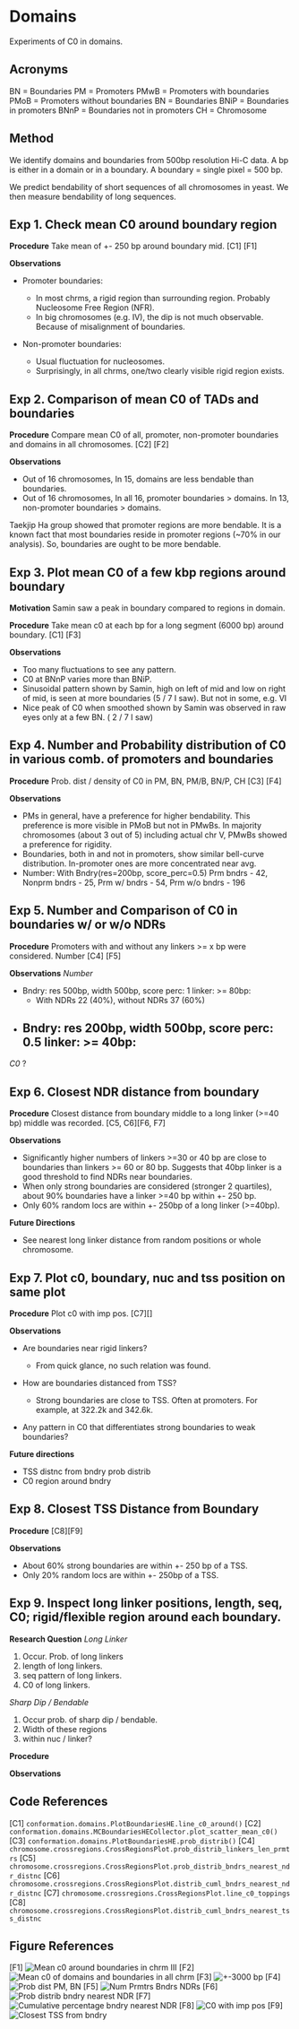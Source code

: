 # Domains

Experiments of C0 in domains.

## Acronyms

BN = Boundaries
PM = Promoters
PMwB = Promoters with boundaries
PMoB = Promoters without boundaries
BN = Boundaries
BNiP = Boundaries in promoters
BNnP = Boundaries not in promoters
CH = Chromosome

## Method

We identify domains and boundaries from 500bp resolution Hi-C data. A bp is either in a domain or in a boundary. A boundary = single pixel = 500 bp. 

We predict bendability of short sequences of all chromosomes in yeast. We then measure bendability of long sequences. 

## Exp 1. Check mean C0 around boundary region 

**Procedure** 
Take mean of +- 250 bp around boundary mid. [C1] [F1]

**Observations**
- Promoter boundaries: 
  - In most chrms, a rigid region than surrounding region. Probably Nucleosome Free Region (NFR). 
  - In big chromosomes (e.g. IV), the dip is not much observable. Because of misalignment of boundaries.

- Non-promoter boundaries: 
  - Usual fluctuation for nucleosomes.
  - Surprisingly, in all chrms, one/two clearly visible rigid region exists.
  

## Exp 2. Comparison of mean C0 of TADs and boundaries 

**Procedure** 
Compare mean C0 of all, promoter, non-promoter boundaries and domains in all chromosomes. [C2] [F2]

**Observations**
- Out of 16 chromosomes, In 15, domains are less bendable than boundaries. 
- Out of 16 chromosomes, In all 16, promoter boundaries > domains. In 13, non-promoter boundaries > domains. 

Taekjip Ha group showed that promoter regions are more bendable. It is a known fact that most boundaries reside in promoter regions (~70% in our analysis). So, boundaries are ought to be more bendable. 

## Exp 3. Plot mean C0 of a few kbp regions around boundary

**Motivation**
Samin saw a peak in boundary compared to regions in domain. 

**Procedure**
Take mean c0 at each bp for a long segment (6000 bp) around boundary. [C1] [F3] 

**Observations**
- Too many fluctuations to see any pattern.
- C0 at BNnP varies more than BNiP.  
- Sinusoidal pattern shown by Samin, high on left of mid and low on right of mid, is seen at more boundaries (5 / 7 I saw). But not in some, e.g. VI
- Nice peak of C0 when smoothed shown by Samin was observed in raw eyes only at a few BN. ( 2 / 7 I saw)

## Exp 4. Number and Probability distribution of C0 in various comb. of promoters and boundaries

**Procedure**
Prob. dist / density of C0 in PM, BN, PM/B, BN/P, CH [C3] [F4]

**Observations**
- PMs in general, have a preference for higher bendability. This preference is more visible in PMoB but not in PMwBs. In majority chromosomes (about 3 out of 5) including actual chr V, PMwBs showed a preference for rigidity. 
- Boundaries, both in and not in promoters, show similar bell-curve distribution. In-promoter ones are more concentrated near avg. 
- Number: With Bndry(res=200bp, score_perc=0.5) Prm bndrs - 42, Nonprm bndrs - 25, Prm w/ bndrs - 54, Prm w/o bndrs - 196

## Exp 5. Number and Comparison of C0 in boundaries w/ or w/o NDRs 

**Procedure**
Promoters with and without any linkers >= x bp were considered. Number [C4] [F5]

**Observations**
*Number*
- Bndry: res 500bp, width 500bp, score perc: 1 linker: >= 80bp: 
  - With NDRs 22 (40%), without NDRs 37 (60%)
- Bndry: res 200bp, width 500bp, score perc: 0.5 linker: >= 40bp:
  - 
  
*C0*
?

## Exp 6. Closest NDR distance from boundary

**Procedure**
Closest distance from boundary middle to a long linker (>=40 bp) middle was recorded. [C5, C6][F6, F7]

**Observations**
- Significantly higher numbers of linkers >=30 or 40 bp are close to boundaries than linkers >= 60 or 80 bp. Suggests that 40bp linker is a good threshold to find NDRs near boundaries. 
- When only strong boundaries are considered (stronger 2 quartiles), about 90% boundaries have a linker >=40 bp within +- 250 bp. 
- Only 60% random locs are within +- 250bp of a long linker (>=40bp).

**Future Directions**
- See nearest long linker distance from random positions or whole chromosome.

## Exp 7. Plot c0, boundary, nuc and tss position on same plot

**Procedure**
Plot c0 with imp pos. [C7][]

**Observations**
- Are boundaries near rigid linkers?
  - From quick glance, no such relation was found.

- How are boundaries distanced from TSS?
  - Strong boundaries are close to TSS. Often at promoters. For example, at 322.2k and 342.6k. 

- Any pattern in C0 that differentiates strong boundaries to weak boundaries? 

**Future directions**
- TSS distnc from bndry prob distrib
- C0 region around bndry 

## Exp 8. Closest TSS Distance from Boundary 

**Procedure**
[C8][F9]

**Observations**
- About 60% strong boundaries are within +- 250 bp of a TSS. 
- Only 20% random locs are within +- 250bp of a TSS.

## Exp 9. Inspect long linker positions, length, seq, C0; rigid/flexible region around each boundary.
**Research Question**
*Long Linker*
1. Occur. Prob. of long linkers 
2. length of long linkers. 
3. seq pattern of long linkers. 
4. C0 of long linkers. 

*Sharp Dip / Bendable*
1. Occur prob. of sharp dip / bendable.
2. Width of these regions
3. within nuc / linker?

**Procedure**

**Observations**


## Code References
[C1] `conformation.domains.PlotBoundariesHE.line_c0_around()`
[C2] `conformation.domains.MCBoundariesHECollector.plot_scatter_mean_c0()`
[C3] `conformation.domains.PlotBoundariesHE.prob_distrib()`
[C4] `chromosome.crossregions.CrossRegionsPlot.prob_distrib_linkers_len_prmtrs`
[C5] `chromosome.crossregions.CrossRegionsPlot.prob_distrib_bndrs_nearest_ndr_distnc` 
[C6] `chromosome.crossregions.CrossRegionsPlot.distrib_cuml_bndrs_nearest_ndr_distnc`
[C7] `chromosome.crossregions.CrossRegionsPlot.line_c0_toppings`
[C8] `chromosome.crossregions.CrossRegionsPlot.distrib_cuml_bndrs_nearest_tss_distnc`

## Figure References
[F1] 
![Mean c0 around boundaries in chrm III](../figures/domains/mean_c0_bndrs_III.png)
[F2]
![Mean c0 of domains and boundaries in all chrm](../figures/mcdomains/bndrs_dmns_c0_res_200_lim_500_md_30_without_vl.png)
[F3]
![+-3000 bp](../figures/domains/mean_c0_bndrs_IX_plt_3000.png)
[F4]
![Prob dist PM, BN](../figures/domains/boundaries_prob_distrib_c0_res_500_lim_250_ustr_500_dstr_0_s_mean7_m_None_VL.png)
[F5]
![Num Prmtrs Bndrs NDRs](../figures/genes/num_prmtrs_bndrs_ndr_V.png)
[F6]
![Prob distrib bndry nearest NDR](../figures/boundaries/distnc_ndr_prob_distrib_res_500_V.png)
[F7]
![Cumulative percentage bndry nearest NDR](../figures/boundaries/distnc_ndr_distrib_cuml_res_200_perc_0.5_40_V.png)
[F8] 
![C0 with imp pos](../figures/crossregions/line_c0_toppings_339k_345k.png)
[F9]
![Closest TSS from bndry](../figures/boundaries/distnc_tss_distrib_cuml_res_200_perc_0.5_V.png)